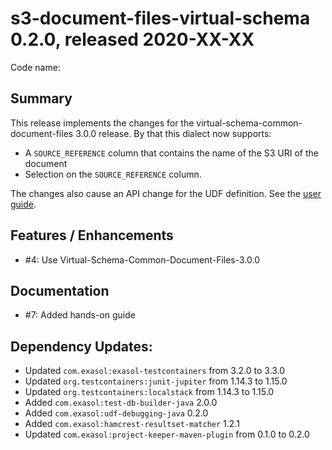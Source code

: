 # s3-document-files-virtual-schema 0.2.0, released 2020-XX-XX
 
Code name: 

## Summary

This release implements the changes for the virtual-schema-common-document-files 3.0.0 release.
By that this dialect now supports:
* A `SOURCE_REFERENCE` column that contains the name of the S3 URI of the document
* Selection on the `SOURCE_REFERENCE` column.

The changes also cause an API change for the UDF definition. See the [user guide](../user_guide/user_guide.md).

## Features / Enhancements

* #4: Use Virtual-Schema-Common-Document-Files-3.0.0

## Documentation

* #7: Added hands-on guide

## Dependency Updates:

* Updated `com.exasol:exasol-testcontainers` from 3.2.0 to 3.3.0
* Updated `org.testcontainers:junit-jupiter` from 1.14.3 to 1.15.0
* Updated `org.testcontainers:localstack` from 1.14.3 to 1.15.0
* Added `com.exasol:test-db-builder-java` 2.0.0
* Added `com.exasol:udf-debugging-java` 0.2.0
* Added `com.exasol:hamcrest-resultset-matcher` 1.2.1
* Updated `com.exasol:project-keeper-maven-plugin` from 0.1.0 to 0.2.0
